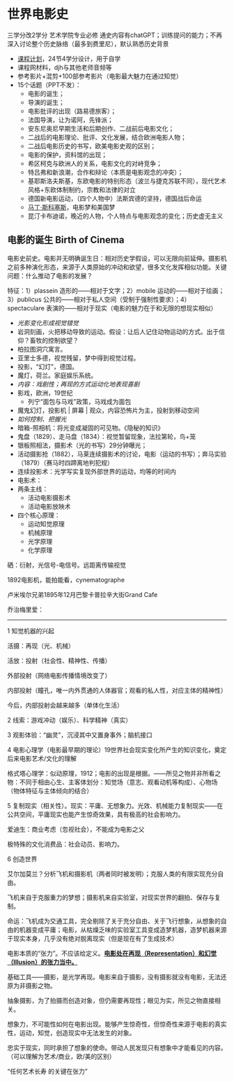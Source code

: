 # 世界电影史 #

三学分改2学分  艺术学院专业必修 通史内容有chatGPT；训练提问的能力；不再深入讨论整个历史脉络（最多到费里尼），默认熟悉历史背景

- <u>课程计划</u>，24节4学分设计，用于自学
- 课程网材料，djh与其他老师音频等
- 参考影片+混剪+100部参考影片（电影最大魅力在通过知觉）
- 15个话题（PPT不发）：
  - 电影的诞生；
  - 导演的诞生；
  - 电影批评的出现（路易德旅客）；
  - 法国导演，让为诺阿，先锋派；
  - 安东尼奥尼早期生活和后期创作、二战前后电影文化；
  - 二战后的电影理论、批评、文化发展，结合欧洲电影人物；
  - 二战后电影历史的书写，欧美电影史观的区别；
  - 电影的保护，资料馆的出现；
  - 希区柯克与欧洲人的关系，电影文化的对峙竞争；
  - 特吕弗和新浪潮，合作和辩论（本质是电影观念的冲突）；
  - 基耶斯洛夫斯基，东欧电影的特别形态（波兰与捷克苏联不同），现代艺术风格+东欧体制制约，宗教和法律的对立
  - 德国新电影运动，（四个人物中）法斯宾德的坚持，德国战后命运
  - [马丁·斯科塞斯](https://zh.wikipedia.org/zh-hans/%E9%A9%AC%E4%B8%81%C2%B7%E6%96%AF%E7%A7%91%E5%A1%9E%E6%96%AF)，电影梦和美国梦
  - 昆汀卡布迪诺，晚近的人物，个人特点与电影观念的变化；历史虚无主义

## 电影的诞生 Birth of Cinema ##

电影史前史。电影并无明确诞生日：相对历史学假设，可以无限向前延伸。摄影机之前多种演化形态，来源于人类原始的冲动和欲望，很多文化发挥相似功能。关键问题：什么推动了电影的发展？

特征：1）plassein 造形的——相对于文字；2）mobile 运动的——相对于绘画；3）publicus 公共的——相对于私人空间（受制于强制性要求）；4）spectaculare 表演的——相对于现实（电影的魅力在于和无限的想现实相似）

- *光影变化形成视觉错觉*
- 岩洞刻画，火把移动导致的运动。假设：让后人记住动物运动的方式。出于信仰？畜牧的控制欲望？
- 柏拉图洞穴寓言。
- 亚里士多德，视觉残留，梦中得到视觉过程。
- 投影，“幻灯”，德国。
- 魔灯，荷兰。家庭娱乐系统。
- *内容：戏剧性；再现的方式运动化地表现喜剧*
- 影戏，欧洲，19世纪
  - 列宁“面包与马戏”政策，马戏成为面包
- 魔鬼幻灯，投影机 | 屏幕 | 观众，内容恐怖片为主，投射到移动空间
- *如何控制、把握光*
- 暗箱-照相机：将光变成凝固的可见物。《隐秘的知识》
- 鬼盘（1829）、走马盘（1834）：视觉暂留现象，法拉第轮，鸟+笼
- 银板照相法，摄影术（光的书写）29分钟曝光；
- 活动摄影抢（1882），马莱连续摄影术的讨论，电影（运动的书写）；奔马实验（1879）（赛马时四蹄离地判犯规）
- 连续投影术：光学写实复现外部世界的运动，均等的时间内
- 电影术：
- 两条主线：
  - 活动电影摄影术
  - 活动电影放映术
- 四个核心原理：
  - 运动知觉原理
  - 机械原理
  - 光学原理
  - 化学原理

硒：衍射，光信号-电信号。远距离传输视觉

1892电影机，能拍能看，cynematographe

卢米埃尔兄弟1895年12月巴黎卡普拉辛大街Grand Cafe

乔治梅里爱：

---

1  知觉机器的兴起

活摄：再现（光、机械）

活放：投射（社会性、精神性、传播）

外部投射（网络电影传播情境改变了）

内部投射（瞳孔，唯一内外贯通的人体器官；观看的私人性，对应主体的精神性）

今后，内部投射会越来越多（单体化生活）

2  线索：游戏冲动（娱乐）、科学精神（真实）

3  观影体验：“幽灵”，沉浸其中又置身事外；脑机接口

4  电影心理学（电影最早期的理论）19世界社会现实变化所产生的知识变化，奠定后来电影艺术/文化的理解

格式塔心理学：似动原理，1912；电影的出现是根据。——所见之物并非所看之物：不同于相由心生、主客体划分：知觉场（意志、观看动机等构成）、心物场（物体特征与主体倾向的结合）

5  复制现实（相关性）。现实：平庸、无想象力。光效、机械能力复制现实——在公共空间，平庸现实也能产生惊奇效果，具有极高的社会影响力。

爱迪生：商业考虑（忽视社会），不能成为电影之父

极特殊的文化消费品：社会动员、影响力。

6  创造世界

艾尔加莫兰？分析飞机和摄影机（两者同时被发明）；克服人类的有限实现充分自由。

飞机来自于克服重力的梦想；摄影机来自实验室，对现实世界的翻拍、保存与复制。

命运：飞机成为交通工具，完全剔除了关于充分自由、关于飞行想象，从想象的自由的机器变成平庸；电影，从枯燥乏味的实验室工具变成造梦机器，造梦机器来源于现实本身，几乎没有绝对脱离现实（但是现在有了生成技术）

电影本质的“张力”。不应该给定义。**<u>电影处在再现（Representation）和幻觉（Illusion）的张力当中。</u>**

基础工具——摄影，是光学再现。电影来自于摄影，没有摄影就没有电影，无法还原为非摄影之物。

抽象摄影，为了拍摄而创造对象，但仍需要再现性；眼见为实，所见之物直接相关。

想象力，不可能性如何在电影出现。能够产生惊奇性，但惊奇性来源于电影的真实性，运动，知觉，创造现实中无法发生的对象。

忠实于现实，同时承担了想象的使命。带动人民发现只有想象中才能看见的内容。（可以理解为艺术/商业，欧/美的区别）

“任何艺术长寿 的关键在张力”
